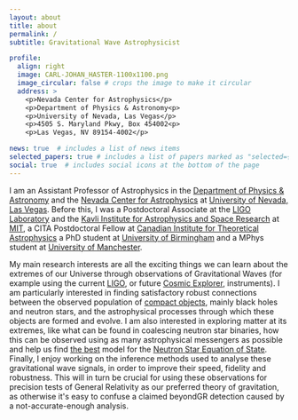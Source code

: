 ```yaml
---
layout: about
title: about
permalink: /
subtitle: Gravitational Wave Astrophysicist

profile:
  align: right
  image: CARL-JOHAN_HASTER-1100x1100.png
  image_circular: false # crops the image to make it circular
  address: >
    <p>Nevada Center for Astrophysics</p>
    <p>Department of Physics & Astronomy<p>
    <p>University of Nevada, Las Vegas</p>
    <p>4505 S. Maryland Pkwy, Box 454002<p>
    <p>Las Vegas, NV 89154-4002</p>

news: true  # includes a list of news items
selected_papers: true # includes a list of papers marked as "selected={true}"
social: true  # includes social icons at the bottom of the page
---
```


I am an Assistant Professor of Astrophysics in the [Department of Physics & Astronomy](https://www.physics.unlv.edu/) and the [Nevada Center for Astrophysics]() at [University of Nevada, Las Vegas](https://www.unlv.edu/).
Before this, I was a Postdoctoral Associate at the [LIGO Laboratory](https://ligolab.mit.edu/) and the [Kavli Institute for Astrophysics and Space Research](https://space.mit.edu/) at [MIT](https://mit.edu/), a CITA Postdoctoral Fellow at [Canadian Institute for Theoretical Astrophysics](https://www.cita.utoronto.ca/) a PhD student at [University of Birmingham](https://www.sr.bham.ac.uk/gwgroup/index.php) and a MPhys student at [University of Manchester](https://www.jodrellbank.manchester.ac.uk/).

My main research interests are all the exciting things we can learn about the extremes of our Universe through observations of Gravitational Waves (for example using the current [LIGO](https://www.ligo.org/), or future [Cosmic Explorer](https://cosmicexplorer.org/), instruments).
I am particularly interested in finding satisfactory robust connections between the observed population of [compact objects](https://en.wikipedia.org/wiki/Compact_star), mainly black holes and neutron stars, and the astrophysical processes through which these objects are formed and evolve.
I am also interested in exploring matter at its extremes, like what can be found in coalescing neutron star binaries, how this can be observed using as many astrophysical messengers as possible and help us find [the best](https://muses.physics.illinois.edu/) model for the [Neutron Star Equation of State](https://link.springer.com/article/10.1007/s10714-020-02754-3).
Finally, I enjoy working on the inference methods used to analyse these gravitational wave signals, in order to improve their speed, fidelity and robustness. This will in turn be crucial for using these observations for precision tests of General Relativity as our preferred theory of gravitation, as otherwise it's easy to confuse a claimed beyondGR detection caused by a not-accurate-enough analysis.
